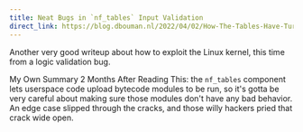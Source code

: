 ```yaml
---
title: Neat Bugs in `nf_tables` Input Validation
direct_link: https://blog.dbouman.nl/2022/04/02/How-The-Tables-Have-Turned-CVE-2022-1015-1016/
---
```


Another very good writeup about how to exploit the Linux kernel, this time from a logic validation bug.

My Own Summary 2 Months After Reading This: the `nf_tables` component lets userspace code upload bytecode modules to be run, so it's gotta be very careful about making sure those modules don't have any bad behavior. An edge case slipped through the cracks, and those willy hackers pried that crack wide open.
